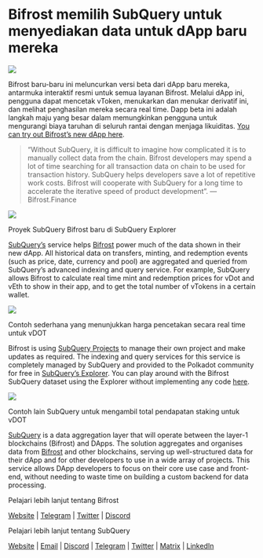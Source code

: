 # Bifrost memilih SubQuery untuk menyediakan data untuk dApp baru mereka

![](https://miro.medium.com/max/1400/0*nqNosmn0y7FHOI42)

Bifrost baru-baru ini meluncurkan versi beta dari dApp baru mereka, antarmuka interaktif resmi untuk semua layanan Bifrost. Melalui dApp ini, pengguna dapat mencetak vToken, menukarkan dan menukar derivatif ini, dan melihat penghasilan mereka secara real time. Dapp beta ini adalah langkah maju yang besar dalam memungkinkan pengguna untuk mengurangi biaya taruhan di seluruh rantai dengan menjaga likuiditas. [You can try out Bifrost’s new dApp here](https://apps.bifrost.finance/).

> “Without SubQuery, it is difficult to imagine how complicated it is to manually collect data from the chain. Bifrost developers may spend a lot of time searching for all transaction data on chain to be used for transaction history. SubQuery helps developers save a lot of repetitive work costs. Bifrost will cooperate with SubQuery for a long time to accelerate the iterative speed of product development”. — Bifrost.Finance


![](https://miro.medium.com/max/1400/0*_JK-h0rjef6rk1ot)

Proyek SubQuery Bifrost baru di SubQuery Explorer

[SubQuery’s](https://subquery.network/) service helps [Bifrost](https://bifrost.finance/) power much of the data shown in their new dApp. All historical data on transfers, minting, and redemption events (such as price, date, currency and pool) are aggregated and queried from SubQuery’s advanced indexing and query service. For example, SubQuery allows Bifrost to calculate real time mint and redemption prices for vDot and vEth to show in their app, and to get the total number of vTokens in a certain wallet.

![](https://miro.medium.com/max/1400/0*WIxvwcgPIHzCf0E3)

Contoh sederhana yang menunjukkan harga pencetakan secara real time untuk vDOT

Bifrost is using [SubQuery Projects](https://project.subquery.network/) to manage their own project and make updates as required. The indexing and query services for this service is completely managed by SubQuery and provided to the Polkadot community for free in [SubQuery’s Explorer](https://explorer.subquery.network/). You can play around with the Bifrost SubQuery dataset using the Explorer without implementing any code [here](https://explorer.subquery.network/subquery/bifrost-finance/subql).

![](https://miro.medium.com/max/1400/0*J9Rao6oyFMxVNWzZ)

Contoh lain SubQuery untuk mengambil total pendapatan staking untuk vDOT

[SubQuery](https://subquery.network/) is a data aggregation layer that will operate between the layer-1 blockchains (Bifrost) and DApps. The solution aggregates and organises data from [Bifrost](https://bifrost.finance/) and other blockchains, serving up well-structured data for their dApp and for other developers to use in a wide array of projects. This service allows DApp developers to focus on their core use case and front-end, without needing to waste time on building a custom backend for data processing.

Pelajari lebih lanjut tentang Bifrost

[Website](https://bifrost.finance/) | [Telegram](https://t.me/bifrost_finance) | [Twitter](https://twitter.com/bifrost_finance) | [Discord](https://discord.gg/XjnjdKBNXj)

Pelajari lebih lanjut tentang SubQuery

[Website](https://subquery.network/) | [Email](mailto:hello@subquery.network) | [Discord](https://discord.com/invite/78zg8aBSMG) | [Telegram](https://t.me/subquerynetwork) | [Twitter](https://twitter.com/subquerynetwork) | [Matrix](https://matrix.to/#/#subquery:matrix.org) | [LinkedIn](https://www.linkedin.com/company/subquery)